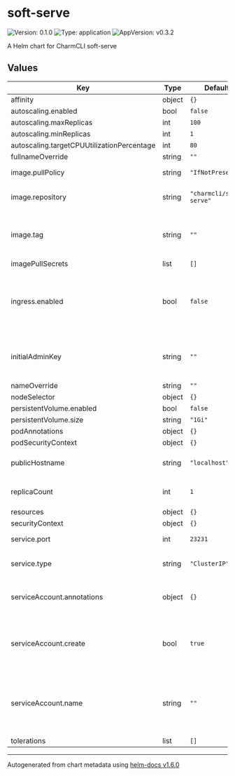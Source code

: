 # soft-serve

![Version: 0.1.0](https://img.shields.io/badge/Version-0.1.0-informational?style=flat-square) ![Type: application](https://img.shields.io/badge/Type-application-informational?style=flat-square) ![AppVersion: v0.3.2](https://img.shields.io/badge/AppVersion-v0.3.2-informational?style=flat-square)

A Helm chart for CharmCLI soft-serve

## Values

| Key | Type | Default | Description |
|-----|------|---------|-------------|
| affinity | object | `{}` |  |
| autoscaling.enabled | bool | `false` |  |
| autoscaling.maxReplicas | int | `100` |  |
| autoscaling.minReplicas | int | `1` |  |
| autoscaling.targetCPUUtilizationPercentage | int | `80` |  |
| fullnameOverride | string | `""` |  |
| image.pullPolicy | string | `"IfNotPresent"` | default pull policy |
| image.repository | string | `"charmcli/soft-serve"` | repository for container image |
| image.tag | string | `""` | Overrides the image tag whose default is the chart appVersion. |
| imagePullSecrets | list | `[]` |  |
| ingress.enabled | bool | `false` | enable ingress (probably not useful unless you have a fancy ssh-enabled configuration) |
| initialAdminKey | string | `""` | The public key that will initially have admin access to repos |
| nameOverride | string | `""` |  |
| nodeSelector | object | `{}` |  |
| persistentVolume.enabled | bool | `false` |  |
| persistentVolume.size | string | `"1Gi"` |  |
| podAnnotations | object | `{}` |  |
| podSecurityContext | object | `{}` |  |
| publicHostname | string | `"localhost"` | Address to use in public clone URLs |
| replicaCount | int | `1` | number of replicas to create |
| resources | object | `{}` |  |
| securityContext | object | `{}` |  |
| service.port | int | `23231` | port to listen on |
| service.type | string | `"ClusterIP"` | service type (LoadBalancer, ClusterIP, etc) |
| serviceAccount.annotations | object | `{}` | Annotations to add to the service account |
| serviceAccount.create | bool | `true` | Specifies whether a service account should be created |
| serviceAccount.name | string | `""` | If not set and create is true, a name is generated using the fullname template |
| tolerations | list | `[]` |  |

----------------------------------------------
Autogenerated from chart metadata using [helm-docs v1.6.0](https://github.com/norwoodj/helm-docs/releases/v1.6.0)
